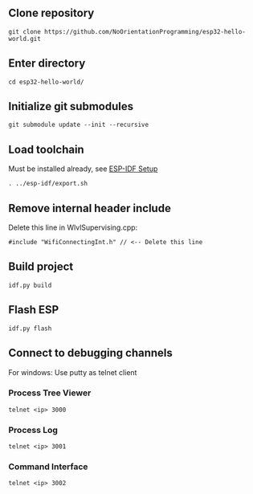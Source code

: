 
## Clone repository
```
git clone https://github.com/NoOrientationProgramming/esp32-hello-world.git
```

## Enter directory
```
cd esp32-hello-world/
```

## Initialize git submodules
```
git submodule update --init --recursive
```

## Load toolchain

Must be installed already, see [ESP-IDF Setup](https://docs.espressif.com/projects/esp-idf/en/latest/esp32/get-started/linux-macos-setup.html)

```
. ../esp-idf/export.sh
```

## Remove internal header include

Delete this line in WlvlSupervising.cpp:
```
#include "WifiConnectingInt.h" // <-- Delete this line
```

## Build project
```
idf.py build
```

## Flash ESP
```
idf.py flash
```

## Connect to debugging channels

For windows: Use putty as telnet client

### Process Tree Viewer
```
telnet <ip> 3000
```

### Process Log
```
telnet <ip> 3001
```

### Command Interface
```
telnet <ip> 3002
```

